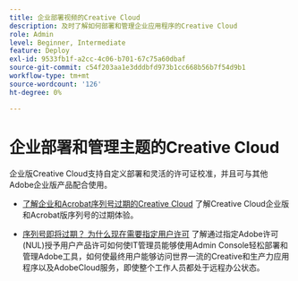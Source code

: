 ```yaml
---
title: 企业部署视频的Creative Cloud
description: 及时了解如何部署和管理企业应用程序的Creative Cloud
role: Admin
level: Beginner, Intermediate
feature: Deploy
exl-id: 9533fb1f-a2cc-4c06-b701-67c75a60dbaf
source-git-commit: c54f203aa1e3dddbfd973b1cc668b56b7f54d9b1
workflow-type: tm+mt
source-wordcount: '126'
ht-degree: 0%

---
```


# 企业部署和管理主题的Creative Cloud

企业版Creative Cloud支持自定义部署和灵活的许可证校准，并且可与其他Adobe企业版产品配合使用。

* [了解企业和Acrobat序列号过期的Creative Cloud](cceserial.md)
了解Creative Cloud企业版和Acrobat版序列号的过期体验。

* [序列号即将过期？ 为什么现在需要指定用户许可](nameduserlicensing.md)
了解通过指定Adobe许可(NUL)授予用户产品许可如何使IT管理员能够使用Admin Console轻松部署和管理Adobe工具，如何使最终用户能够访问世界一流的Creative和生产力应用程序以及AdobeCloud服务，即使整个工作人员都处于远程办公状态。
